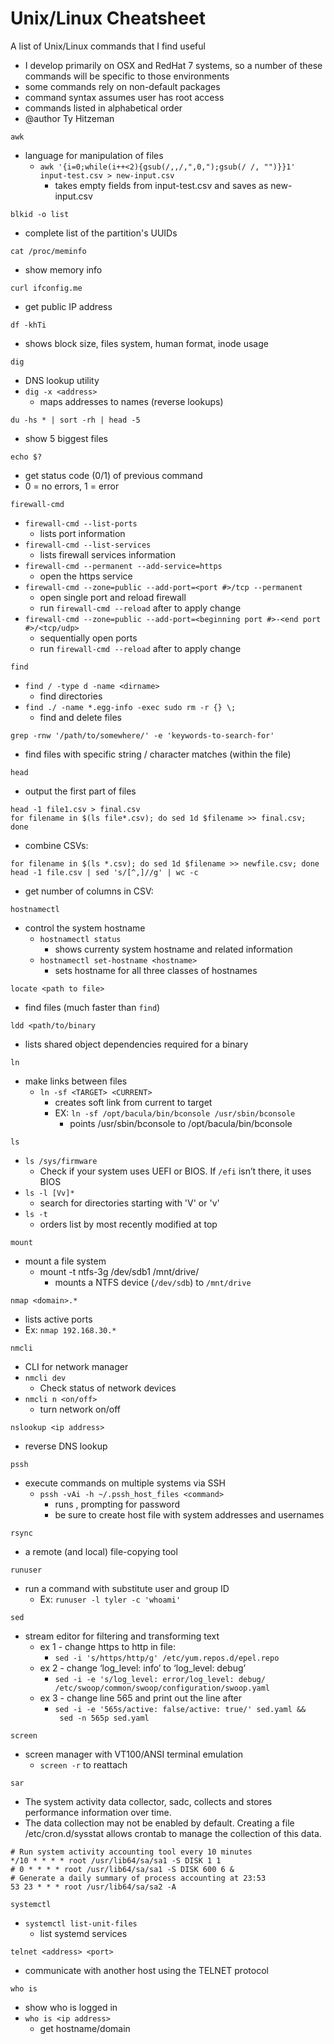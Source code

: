 # Unix/Linux Cheatsheet
A list of Unix/Linux commands that I find useful
- I develop primarily on OSX and RedHat 7 systems, so a number of these commands will be specific to those environments
- some  commands rely on non-default packages
- command syntax assumes user has root access
- commands listed in alphabetical order
- @author Ty Hitzeman

`awk`
- language for manipulation of files
    - `awk '{i=0;while(i++<2){gsub(/,,/,",0,");gsub(/ /, "")}}1' input-test.csv > new-input.csv`
        - takes empty fields from input-test.csv and saves as new-input.csv

`blkid -o list`
-  complete list of the partition's UUIDs

`cat /proc/meminfo`
- show memory info

`curl ifconfig.me`
- get public IP address

`df -khTi`
- shows block size, files system, human format, inode usage

`dig`
- DNS lookup utility
- `dig -x <address>`
    - maps addresses to names (reverse lookups)

`du -hs * | sort -rh | head -5`
- show 5 biggest files

`echo $?`
- get status code (0/1) of previous command
- 0 = no errors, 1 = error

`firewall-cmd`
- `firewall-cmd --list-ports`
    - lists port information
- `firewall-cmd --list-services`
    - lists firewall services information
- `firewall-cmd --permanent --add-service=https`
    - open the https service
- `firewall-cmd --zone=public --add-port=<port #>/tcp --permanent`
    - open single port and reload firewall
    - run `firewall-cmd --reload` after to apply change
- `firewall-cmd --zone=public --add-port=<beginning port #>-<end port #>/<tcp/udp>`
    - sequentially open ports
    - run `firewall-cmd --reload` after to apply change

`find`
- `find / -type d -name <dirname>`
    - find directories
- `find ./ -name *.egg-info -exec sudo rm -r {} \;`
    - find and delete files

`grep -rnw '/path/to/somewhere/' -e 'keywords-to-search-for'`
- find files with specific string / character matches (within the file)

`head`
- output the first part of files

```
head -1 file1.csv > final.csv
for filename in $(ls file*.csv); do sed 1d $filename >> final.csv; done
```
- combine CSVs:

`for filename in $(ls *.csv); do sed 1d $filename >> newfile.csv; done`
`head -1 file.csv | sed 's/[^,]//g' | wc -c`
- get number of columns in CSV: 
    
`hostnamectl`
- control the system hostname
    - `hostnamectl status`
        - shows currenty system hostname and related information
    - `hostnamectl set-hostname <hostname>`
        - sets hostname for all three classes of hostnames

`locate <path to file>`
- find files (much faster than `find`)

`ldd <path/to/binary`
- lists shared object dependencies required for a binary

`ln`
- make links between files
    - `ln -sf <TARGET> <CURRENT>`
        - creates soft link from current to target
        - EX: `ln -sf /opt/bacula/bin/bconsole /usr/sbin/bconsole`
            - points /usr/sbin/bconsole to /opt/bacula/bin/bconsole

`ls`
- `ls /sys/firmware`
    - Check if your system uses UEFI or BIOS. If `/efi` isn’t there, it uses BIOS
- `ls -l [Vv]*`
    - search for directories starting with 'V' or 'v'
- `ls -t`
    - orders list by most recently modified at top

`mount`
- mount a file system
    - mount -t ntfs-3g /dev/sdb1 /mnt/drive/
        - mounts a NTFS device (`/dev/sdb`) to `/mnt/drive`

`nmap <domain>.*`
- lists active ports
- Ex: `nmap 192.168.30.*` 

`nmcli`
- CLI for network manager
- `nmcli dev`
    - Check status of network devices
- `nmcli n <on/off>`
    - turn network on/off

`nslookup <ip address>`
- reverse DNS lookup

`pssh`
- execute commands  on multiple systems via SSH
    - `pssh -vAi -h ~/.pssh_host_files <command>`
        - runs <command>, prompting for password
        - be sure to create host file with system addresses and usernames

`rsync`
- a remote (and local) file-copying tool

`runuser`
- run a command with substitute user and group ID
    - Ex: `runuser -l tyler -c 'whoami'`

`sed`
- stream editor for filtering and transforming text
    - ex 1 - change https to http in file:
        - `sed -i 's/https/http/g' /etc/yum.repos.d/epel.repo`
    - ex 2 - change ‘log_level: info’ to ‘log_level: debug’
        - `sed -i -e 's/log_level: error/log_level: debug/ /etc/swoop/common/swoop/configuration/swoop.yaml`
    - ex 3 - change line 565 and print out the line after
        - `sed -i -e '565s/active: false/active: true/' sed.yaml &&  sed -n 565p sed.yaml`

`screen`
- screen manager with VT100/ANSI terminal emulation
    - `screen -r` to reattach

`sar`
- The system activity data collector, sadc, collects and stores performance information over time.
- The data collection may not be enabled by default. Creating a file /etc/cron.d/sysstat allows crontab to manage the collection of this data.
```
# Run system activity accounting tool every 10 minutes 
*/10 * * * * root /usr/lib64/sa/sa1 -S DISK 1 1 
# 0 * * * * root /usr/lib64/sa/sa1 -S DISK 600 6 & 
# Generate a daily summary of process accounting at 23:53 
53 23 * * * root /usr/lib64/sa/sa2 -A 
```

`systemctl`
 - `systemctl list-unit-files`
    - list systemd services

`telnet <address> <port>`
- communicate with another host using the TELNET protocol

`who is`
- show who is logged in
- `who is <ip address>`
    - get hostname/domain
